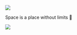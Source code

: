 [![](https://readme-typing-svg.demolab.com?font=Fira+Code&duration=2500&pause=1000&center=true&random=false&width=435&lines=Epic%20Programmer;Arduino%20Lover;Web%20Developer;Counterstrike%20Player;Epic+Gamer)](/)

Space is a place without limits 🚀

[![](https://streak-stats.demolab.com?user=adrian2793&hide_border=true&border_radius=15&hide_total_contributions=true&hide_longest_streak=true)](https://git.io/streak-stats)
